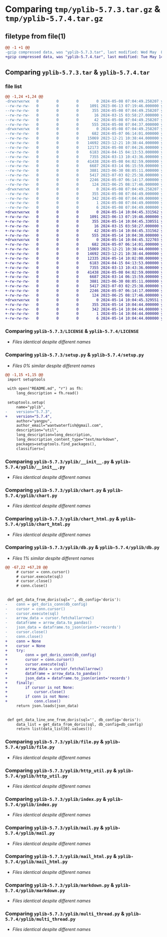 # Comparing `tmp/yplib-5.7.3.tar.gz` & `tmp/yplib-5.7.4.tar.gz`

## filetype from file(1)

```diff
@@ -1 +1 @@
-gzip compressed data, was "yplib-5.7.3.tar", last modified: Wed May  8 07:04:49 2024, max compression
+gzip compressed data, was "yplib-5.7.4.tar", last modified: Tue May 14 10:04:45 2024, max compression
```

## Comparing `yplib-5.7.3.tar` & `yplib-5.7.4.tar`

### file list

```diff
@@ -1,24 +1,24 @@
-drwxrwxrwx   0        0        0        0 2024-05-08 07:04:49.258207 yplib-5.7.3/
--rw-rw-rw-   0        0        0     1091 2023-06-13 07:19:46.000000 yplib-5.7.3/LICENSE
--rw-rw-rw-   0        0        0      355 2024-05-08 07:04:49.258207 yplib-5.7.3/PKG-INFO
--rw-rw-rw-   0        0        0       16 2024-03-15 03:58:27.000000 yplib-5.7.3/README.md
--rw-rw-rw-   0        0        0       42 2024-05-08 07:04:49.258207 yplib-5.7.3/setup.cfg
--rw-rw-rw-   0        0        0      555 2024-05-08 07:04:37.000000 yplib-5.7.3/setup.py
-drwxrwxrwx   0        0        0        0 2024-05-08 07:04:49.258207 yplib-5.7.3/yplib/
--rw-rw-rw-   0        0        0      682 2024-05-07 06:14:01.000000 yplib-5.7.3/yplib/__init__.py
--rw-rw-rw-   0        0        0    15069 2023-12-21 10:38:44.000000 yplib-5.7.3/yplib/chart.py
--rw-rw-rw-   0        0        0    14692 2023-12-21 10:38:44.000000 yplib-5.7.3/yplib/chart_html.py
--rw-rw-rw-   0        0        0    12173 2024-05-08 07:04:26.000000 yplib-5.7.3/yplib/db.py
--rw-rw-rw-   0        0        0     6183 2024-04-15 04:13:53.000000 yplib-5.7.3/yplib/file.py
--rw-rw-rw-   0        0        0     7355 2024-03-13 10:43:36.000000 yplib-5.7.3/yplib/http_util.py
--rw-rw-rw-   0        0        0    41438 2024-05-08 04:02:59.000000 yplib-5.7.3/yplib/index.py
--rw-rw-rw-   0        0        0     6687 2024-03-14 06:15:59.000000 yplib-5.7.3/yplib/mail.py
--rw-rw-rw-   0        0        0     3881 2023-06-30 08:05:11.000000 yplib-5.7.3/yplib/mail_html.py
--rw-rw-rw-   0        0        0     5417 2023-07-03 02:25:38.000000 yplib-5.7.3/yplib/markdown.py
--rw-rw-rw-   0        0        0     2246 2024-05-07 06:14:17.000000 yplib-5.7.3/yplib/multi_thread.py
--rw-rw-rw-   0        0        0      124 2023-06-25 08:17:46.000000 yplib-5.7.3/yplib/temp.py
-drwxrwxrwx   0        0        0        0 2024-05-08 07:04:49.258207 yplib-5.7.3/yplib.egg-info/
--rw-rw-rw-   0        0        0      355 2024-05-08 07:04:49.000000 yplib-5.7.3/yplib.egg-info/PKG-INFO
--rw-rw-rw-   0        0        0      342 2024-05-08 07:04:49.000000 yplib-5.7.3/yplib.egg-info/SOURCES.txt
--rw-rw-rw-   0        0        0        1 2024-05-08 07:04:49.000000 yplib-5.7.3/yplib.egg-info/dependency_links.txt
--rw-rw-rw-   0        0        0        6 2024-05-08 07:04:49.000000 yplib-5.7.3/yplib.egg-info/top_level.txt
+drwxrwxrwx   0        0        0        0 2024-05-14 10:04:45.331562 yplib-5.7.4/
+-rw-rw-rw-   0        0        0     1091 2023-06-13 07:19:46.000000 yplib-5.7.4/LICENSE
+-rw-rw-rw-   0        0        0      355 2024-05-14 10:04:45.330551 yplib-5.7.4/PKG-INFO
+-rw-rw-rw-   0        0        0       16 2024-03-15 03:58:27.000000 yplib-5.7.4/README.md
+-rw-rw-rw-   0        0        0       42 2024-05-14 10:04:45.331562 yplib-5.7.4/setup.cfg
+-rw-rw-rw-   0        0        0      555 2024-05-14 10:04:30.000000 yplib-5.7.4/setup.py
+drwxrwxrwx   0        0        0        0 2024-05-14 10:04:45.322703 yplib-5.7.4/yplib/
+-rw-rw-rw-   0        0        0      682 2024-05-07 06:14:01.000000 yplib-5.7.4/yplib/__init__.py
+-rw-rw-rw-   0        0        0    15069 2023-12-21 10:38:44.000000 yplib-5.7.4/yplib/chart.py
+-rw-rw-rw-   0        0        0    14692 2023-12-21 10:38:44.000000 yplib-5.7.4/yplib/chart_html.py
+-rw-rw-rw-   0        0        0    12335 2024-05-14 10:02:00.000000 yplib-5.7.4/yplib/db.py
+-rw-rw-rw-   0        0        0     6183 2024-04-15 04:13:53.000000 yplib-5.7.4/yplib/file.py
+-rw-rw-rw-   0        0        0     7355 2024-03-13 10:43:36.000000 yplib-5.7.4/yplib/http_util.py
+-rw-rw-rw-   0        0        0    41438 2024-05-08 04:02:59.000000 yplib-5.7.4/yplib/index.py
+-rw-rw-rw-   0        0        0     6687 2024-03-14 06:15:59.000000 yplib-5.7.4/yplib/mail.py
+-rw-rw-rw-   0        0        0     3881 2023-06-30 08:05:11.000000 yplib-5.7.4/yplib/mail_html.py
+-rw-rw-rw-   0        0        0     5417 2023-07-03 02:25:38.000000 yplib-5.7.4/yplib/markdown.py
+-rw-rw-rw-   0        0        0     2246 2024-05-07 06:14:17.000000 yplib-5.7.4/yplib/multi_thread.py
+-rw-rw-rw-   0        0        0      124 2023-06-25 08:17:46.000000 yplib-5.7.4/yplib/temp.py
+drwxrwxrwx   0        0        0        0 2024-05-14 10:04:45.329551 yplib-5.7.4/yplib.egg-info/
+-rw-rw-rw-   0        0        0      355 2024-05-14 10:04:44.000000 yplib-5.7.4/yplib.egg-info/PKG-INFO
+-rw-rw-rw-   0        0        0      342 2024-05-14 10:04:44.000000 yplib-5.7.4/yplib.egg-info/SOURCES.txt
+-rw-rw-rw-   0        0        0        1 2024-05-14 10:04:44.000000 yplib-5.7.4/yplib.egg-info/dependency_links.txt
+-rw-rw-rw-   0        0        0        6 2024-05-14 10:04:44.000000 yplib-5.7.4/yplib.egg-info/top_level.txt
```

### Comparing `yplib-5.7.3/LICENSE` & `yplib-5.7.4/LICENSE`

 * *Files identical despite different names*

### Comparing `yplib-5.7.3/setup.py` & `yplib-5.7.4/setup.py`

 * *Files 0% similar despite different names*

```diff
@@ -1,15 +1,15 @@
 import setuptools
 
 with open("README.md", "r") as fh:
     long_description = fh.read()
 
 setuptools.setup(
     name="yplib",
-    version="5.7.3",
+    version="5.7.4",
     author="yangpu",
     author_email="wantwaterfish@gmail.com",
     description="util",
     long_description=long_description,
     long_description_content_type="text/markdown",
     packages=setuptools.find_packages(),
     classifiers=[
```

### Comparing `yplib-5.7.3/yplib/__init__.py` & `yplib-5.7.4/yplib/__init__.py`

 * *Files identical despite different names*

### Comparing `yplib-5.7.3/yplib/chart.py` & `yplib-5.7.4/yplib/chart.py`

 * *Files identical despite different names*

### Comparing `yplib-5.7.3/yplib/chart_html.py` & `yplib-5.7.4/yplib/chart_html.py`

 * *Files identical despite different names*

### Comparing `yplib-5.7.3/yplib/db.py` & `yplib-5.7.4/yplib/db.py`

 * *Files 1% similar despite different names*

```diff
@@ -67,22 +67,28 @@
     # cursor = conn.cursor()
     # cursor.execute(sql)
     # cursor.close()
     # conn.close()
 
 
 def get_data_from_doris(sql='', db_config='doris'):
-    conn = get_doris_conn(db_config)
-    cursor = conn.cursor()
-    cursor.execute(sql)
-    arrow_data = cursor.fetchallarrow()
-    dataframe = arrow_data.to_pandas()
-    json_data = dataframe.to_json(orient='records')
-    cursor.close()
-    conn.close()
+    conn = None
+    cursor = None
+    try:
+        conn = get_doris_conn(db_config)
+        cursor = conn.cursor()
+        cursor.execute(sql)
+        arrow_data = cursor.fetchallarrow()
+        dataframe = arrow_data.to_pandas()
+        json_data = dataframe.to_json(orient='records')
+    finally:
+        if cursor is not None:
+            cursor.close()
+        if conn is not None:
+            conn.close()
     return json.loads(json_data)
 
 
 def get_data_line_one_from_doris(sql='', db_config='doris'):
     data_list = get_data_from_doris(sql, db_config=db_config)
     return list(data_list[0].values())
```

### Comparing `yplib-5.7.3/yplib/file.py` & `yplib-5.7.4/yplib/file.py`

 * *Files identical despite different names*

### Comparing `yplib-5.7.3/yplib/http_util.py` & `yplib-5.7.4/yplib/http_util.py`

 * *Files identical despite different names*

### Comparing `yplib-5.7.3/yplib/index.py` & `yplib-5.7.4/yplib/index.py`

 * *Files identical despite different names*

### Comparing `yplib-5.7.3/yplib/mail.py` & `yplib-5.7.4/yplib/mail.py`

 * *Files identical despite different names*

### Comparing `yplib-5.7.3/yplib/mail_html.py` & `yplib-5.7.4/yplib/mail_html.py`

 * *Files identical despite different names*

### Comparing `yplib-5.7.3/yplib/markdown.py` & `yplib-5.7.4/yplib/markdown.py`

 * *Files identical despite different names*

### Comparing `yplib-5.7.3/yplib/multi_thread.py` & `yplib-5.7.4/yplib/multi_thread.py`

 * *Files identical despite different names*

